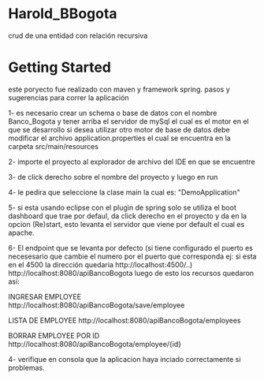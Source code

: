 # Harold_BBogota
crud de una entidad con relación recursiva  


# Getting Started
este poryecto fue realizado con maven y framework spring.
pasos y sugerencias para correr la aplicación 

1- es necesario crear un schema o base de datos con el nombre Banco_Bogota y tener arriba el servidor de mySql el cual es el motor en el que se desarrollo
si desea utilizar otro motor de base de datos debe modificar el archivo application.properties el cual se encuentra en la carpeta src/main/resources

2- importe el proyecto al explorador de archivo del IDE en que se encuentre

3- de click derecho sobre el nombre del proyecto y luego en run

4- le pedira que seleccione la clase main la cual es:   "DemoApplication"

5- si esta usando eclipse con el plugin de spring solo se utiliza el boot dashboard que trae por defaul, da click derecho en el proyecto y da en la opcion (Re)start,
esto levanta el servidor que viene por default el cual es apache.

6- El endpoint que se levanta por defecto (si tiene configurado el puerto es necesesario que cambie el numero por el puerto que corresponda ej: si esta en el 4500 la dirección quedaria http://localhost:4500/..) http://localhost:8080/apiBancoBogota luego de esto los recursos quedaron así:

INGRESAR EMPLOYEE
http://localhost:8080/apiBancoBogota/save/employee

LISTA DE EMPLOYEE
http://localhost:8080/apiBancoBogota/employees


BORRAR EMPLOYEE POR ID
http://localhost:8080/apiBancoBogota/employee/{id}     

4- verifique en consola que la aplicacion haya inciado correctamente si problemas.


